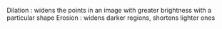 Dilation : widens the points in an image with greater brightness with a particular shape
Erosion : widens darker regions, shortens lighter ones
